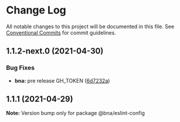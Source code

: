 # Change Log

All notable changes to this project will be documented in this file.
See [Conventional Commits](https://conventionalcommits.org) for commit guidelines.

## 1.1.2-next.0 (2021-04-30)


### Bug Fixes

* **bna:** pre release GH_TOKEN ([6d7232a](https://github.com/robot-ux/bna/commit/6d7232aae2daeadea94771f6bac479929bf14b2c))





## 1.1.1 (2021-04-29)

**Note:** Version bump only for package @bna/eslint-config
